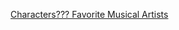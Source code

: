 ---
layout: post
wordpress_id: 1128
wordpress_url: http://noesbueno.com/archives/1128
date: '2011-05-16 10:00:16 -0500'
date_gmt: '2011-05-16 15:00:16 -0500'
body: |
  <p><a href="http://culturepopped.blogspot.com/2011/05/characters-favorite-musical-artists.html">Characters??? Favorite Musical Artists</a></p>
---